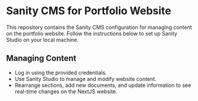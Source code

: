 # Sanity CMS for Portfolio Website

This repository contains the Sanity CMS configuration for managing content on the portfolio website. Follow the instructions below to set up Sanity Studio on your local machine.

## Managing Content
- Log in using the provided credentials.
- Use Sanity Studio to manage and modify website content.
- Rearrange sections, add new documents, and update information to see real-time changes on the NextJS website.
